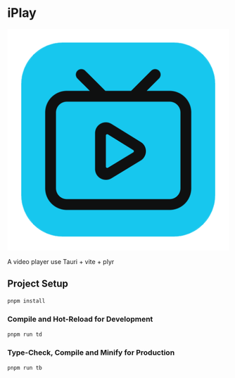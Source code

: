 # iPlay

![](./app-icon.png)

A video player  use Tauri + vite + plyr



## Project Setup

```sh
pnpm install
```

### Compile and Hot-Reload for Development

```sh
pnpm run td
```

### Type-Check, Compile and Minify for Production

```sh
pnpm run tb
```


